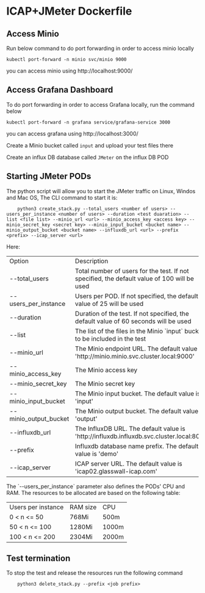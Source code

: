 # ICAP+JMeter Dockerfile

## Access Minio
Run below command to do port forwarding in order to access minio locally
```
kubectl port-forward -n minio svc/minio 9000
```
you can access minio using http://localhost:9000/
## Access Grafana Dashboard
To do port forwarding in order to access Grafana locally, run the command below
```
kubectl port-forward -n grafana service/grafana-service 3000
```
you can access grafana using http://localhost:3000/

Create a Minio bucket called `input` and upload your test files there

Create an influx DB database called `JMeter` on the influx DB POD

## Starting JMeter PODs
The python script will allow you to start the JMeter traffic on Linux, Windos and Mac OS,
The CLI command to start it is:
```
    python3 create_stack.py --total_users <number of users> --users_per_instance <number of users> --duration <test duaration> --list <file list> --minio_url <url> --minio_access_key <access key> --minio_secret_key <secret key> --minio_input_bucket <bucket name> --minio_output_bucket <bucket name> --influxdb_url <url> --prefix <prefix> --icap_server <url>
```
Here:
<table>
<tr>
<td width="180"> Option </td> <td> Description </td>
</tr>
<tr>
<td> --total_users </td>
<td>
Total number of users for the test. If not specified, the default value of 100 will be used
</td>
</tr>
<tr>
<td> --users_per_instance </td>
<td>
Users per POD. If not specified, the default value of 25 will be used
</td>
</tr>
<tr>
<td> --duration </td>
<td>
Duration of the test. If not specified, the default value of 60 seconds will be used
</td>
</tr>
<tr>
<td> --list </td>
<td>
The list of the files in the Minio `input` bucket to be included in the test
</td>
</tr>
<tr>
<td> --minio_url </td>
<td>
The Minio endpoint URL. The default value is 'http://minio.minio.svc.cluster.local:9000'
</td>
</tr>
<tr>
<td> --minio_access_key </td>
<td>
The Minio access key
</td>
</tr>
<tr>
<td> --minio_secret_key </td>
<td>
The Minio secret key
</td>
</tr>
<tr>
<td> --minio_input_bucket </td>
<td>
The Minio input bucket. The default value is 'input'
</td>
</tr>
<tr>
<td> --minio_output_bucket </td>
<td>
The Minio output bucket. The default value is 'output'
</td>
</tr>
<tr>
<td> --influxdb_url </td>
<td>
The InfluxDB URL. The default value is 'http://influxdb.influxdb.svc.cluster.local:8086'
</td>
</tr>
<tr>
<td> --prefix </td>
<td>
Influxdb database name prefix. The default value is 'demo'
</td>
</tr>
<tr>
<td> --icap_server </td>
<td>
ICAP server URL. The default value is 'icap02.glasswall-icap.com'
</td>
</tr>
</table>
The `--users_per_instance` parameter also defines the PODs' CPU and RAM.
The resources to be allocated are based on the following table:
<table>
<tr>
<td> Users per instance </td>
<td> RAM size </td>
<td> CPU </td>
</tr>
<tr>
<td> 0 < n <= 50 </td>
<td> 768Mi </td>
<td> 500m </td>
</tr>
<tr>
<td> 50 < n <= 100 </td>
<td> 1280Mi </td>
<td> 1000m </td>
</tr>
<tr>
<td> 100 < n <= 200 </td>
<td> 2304Mi </td>
<td> 2000m </td>
</tr>
</table>

## Test termination
To stop the test and release the resources run the following command
```
    python3 delete_stack.py --prefix <job prefix>
```